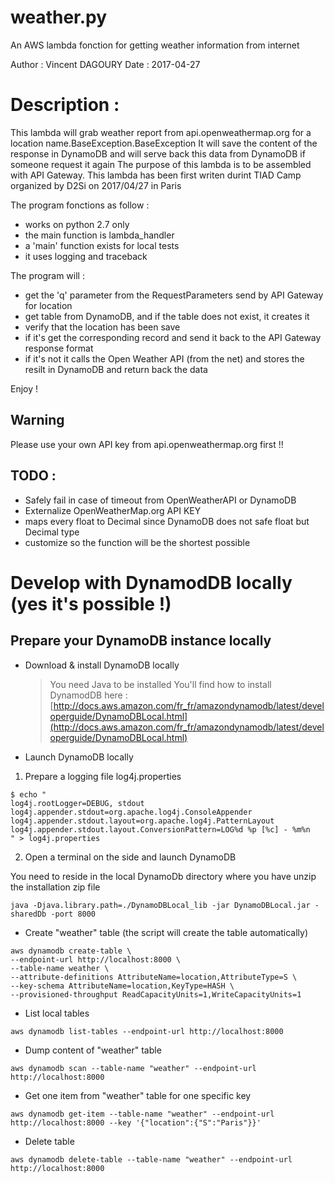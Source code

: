 
weather.py
============================================================================= 
An AWS lambda fonction for getting weather information from internet

Author : Vincent DAGOURY
Date : 2017-04-27

# Description :

This lambda will grab weather report from api.openweathermap.org for a location name.BaseException.BaseException
It will save the content of the response in DynamoDB and will serve back this data from DynamoDB if someone request it again
The purpose of this lambda is to be assembled with API Gateway.
This lambda has been first writen durint TIAD Camp organized by D2Si on 2017/04/27 in Paris

The program fonctions as follow : 
- works on python 2.7 only
- the main function is lambda_handler
- a 'main' function exists for local tests
- it uses logging and traceback

The program will : 
- get the 'q' parameter from the RequestParameters send by API Gateway for location
- get table from DynamoDB, and if the table does not exist, it creates it
- verify that the location has been save
- if it's get the corresponding record and send it back to the API Gateway response format
- if it's not it calls the Open Weather API (from the net) and stores the resilt in DynamoDB and return back the data


Enjoy !

## Warning
Please use your own API key from api.openweathermap.org first !!

## TODO :
- Safely fail in case of timeout from OpenWeatherAPI or DynamoDB
- Externalize OpenWeatherMap.org API KEY
- maps every float to Decimal since DynamoDB does not safe float but Decimal type
- customize so the function will be the shortest possible

# Develop with DynamodDB locally (yes it's possible !)
## Prepare your DynamoDB instance locally

- Download & install DynamoDB locally
    
    > You need Java to be installed
    You'll find how to install DynamodDB here : [http://docs.aws.amazon.com/fr_fr/amazondynamodb/latest/developerguide/DynamoDBLocal.html](http://docs.aws.amazon.com/fr_fr/amazondynamodb/latest/developerguide/DynamoDBLocal.html)

- Launch DynamoDB locally

1. Prepare a logging file log4j.properties
```
$ echo "
log4j.rootLogger=DEBUG, stdout
log4j.appender.stdout=org.apache.log4j.ConsoleAppender 
log4j.appender.stdout.layout=org.apache.log4j.PatternLayout
log4j.appender.stdout.layout.ConversionPattern=LOG%d %p [%c] - %m%n
" > log4j.properties
```

2. Open a terminal on the side and launch DynamoDB

You need to reside in the local DynamoDb directory where you have unzip the installation zip file

```
java -Djava.library.path=./DynamoDBLocal_lib -jar DynamoDBLocal.jar -sharedDb -port 8000
```

- Create "weather" table (the script will create the table automatically)
```
aws dynamodb create-table \
--endpoint-url http://localhost:8000 \
--table-name weather \
--attribute-definitions AttributeName=location,AttributeType=S \
--key-schema AttributeName=location,KeyType=HASH \
--provisioned-throughput ReadCapacityUnits=1,WriteCapacityUnits=1 
```

- List local tables

```
aws dynamodb list-tables --endpoint-url http://localhost:8000
```

- Dump content of "weather" table
```
aws dynamodb scan --table-name "weather" --endpoint-url http://localhost:8000
```

- Get one item from "weather" table for one specific key
```
aws dynamodb get-item --table-name "weather" --endpoint-url http://localhost:8000 --key '{"location":{"S":"Paris"}}'
```

- Delete table
```
aws dynamodb delete-table --table-name "weather" --endpoint-url http://localhost:8000
```